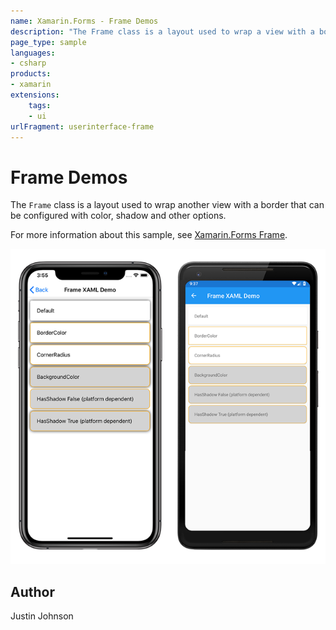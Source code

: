 ```yaml
---
name: Xamarin.Forms - Frame Demos
description: "The Frame class is a layout used to wrap a view with a border that can be configured with color, shadow and other options."
page_type: sample
languages:
- csharp
products:
- xamarin
extensions:
    tags:
    - ui
urlFragment: userinterface-frame
---
```

# Frame Demos

The `Frame` class is a layout used to wrap another view with a border that can be configured with color, shadow and other options.

For more information about this sample, see [Xamarin.Forms Frame](https://docs.microsoft.com/xamarin/xamarin-forms/user-interface/layouts/frame).

![Sample Frame demo application](Screenshots/01frame-demo.png "Sample Frame demo application")

## Author

Justin Johnson
